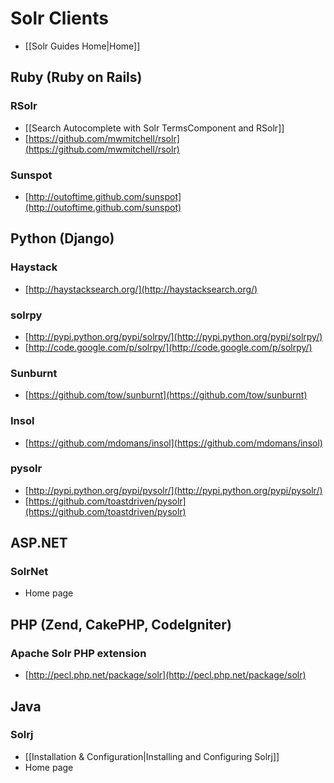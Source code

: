 # Solr Clients

* [[Solr Guides Home|Home]]

## Ruby (Ruby on Rails)

### RSolr

* [[Search Autocomplete with Solr TermsComponent and RSolr]]
* [https://github.com/mwmitchell/rsolr](https://github.com/mwmitchell/rsolr)

### Sunspot

* [http://outoftime.github.com/sunspot](http://outoftime.github.com/sunspot)


## Python (Django)

### Haystack

* [http://haystacksearch.org/](http://haystacksearch.org/)

### solrpy

* [http://pypi.python.org/pypi/solrpy/](http://pypi.python.org/pypi/solrpy/)
* [http://code.google.com/p/solrpy/](http://code.google.com/p/solrpy/)

### Sunburnt

* [https://github.com/tow/sunburnt](https://github.com/tow/sunburnt)

### Insol

* [https://github.com/mdomans/insol](https://github.com/mdomans/insol)

### pysolr

* [http://pypi.python.org/pypi/pysolr/](http://pypi.python.org/pypi/pysolr/)
* [https://github.com/toastdriven/pysolr](https://github.com/toastdriven/pysolr)


## ASP.NET

### SolrNet

* Home page

## PHP (Zend, CakePHP, CodeIgniter)

### Apache Solr PHP extension

* [http://pecl.php.net/package/solr](http://pecl.php.net/package/solr)

## Java

### Solrj

* [[Installation & Configuration|Installing and Configuring Solrj]]
* Home page
